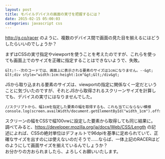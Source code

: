 ```yaml
---
layout: post
title: モバイルデバイスの画面の実寸を把握するには？
date: 2015-02-15 05:00:03
categories: javascript css
---
```

<p><a href="http://g.co/racer" rel="nofollow">http://g.co/racer</a> のように、複数のデバイス間で画面の見た目を揃えるにはどうしたらいいのでしょうか？</p>

<p>まずはCSSの実寸指定やviewportを使うことを考えたのですが、これらを使っても画面上でのサイズを正確に指定することはできないようで、失敗。</p>

```
&lt;!--次のコードでは、画面上に表示される要素のサイズは1cmになりません。--&gt;
&lt;div style="width:1cm:height:1cm"&gt;&lt;/div&gt;
```

<p>JSから取り込まれる要素のサイズは、viewportの指定に関係なく一定だということに気づいたのですが、それとJSから取得されるスクリーンサイズを計算しても、デバイスの実寸にはなりませんでした。</p>

```
//スクリプトから、幅1cmを指定した要素の幅を取得するも、これも当てにならない模様
console.log(screen.availWidth/document.getElementById("width_1cm").offsetWidth);
```

<p>スクリーンの幅をCSSで幅100vwに設定した要素から取得しても同じ結果に。<br>
調べてみると、<a href="https://developer.mozilla.org/ja/docs/Web/CSS/Length" rel="nofollow">https://developer.mozilla.org/ja/docs/Web/CSS/Length</a> の記述によれば、CSSの絶対単位はデフォルトで96dpiを基準に定められていて、正確なサイズを出すのには使えないのだそうで……ならば、一体上記のRACERはどのようにして画面サイズを揃えているんでしょうか？<br>
お分かりの方おられましたら、よろしくお願いいたします。</p>
